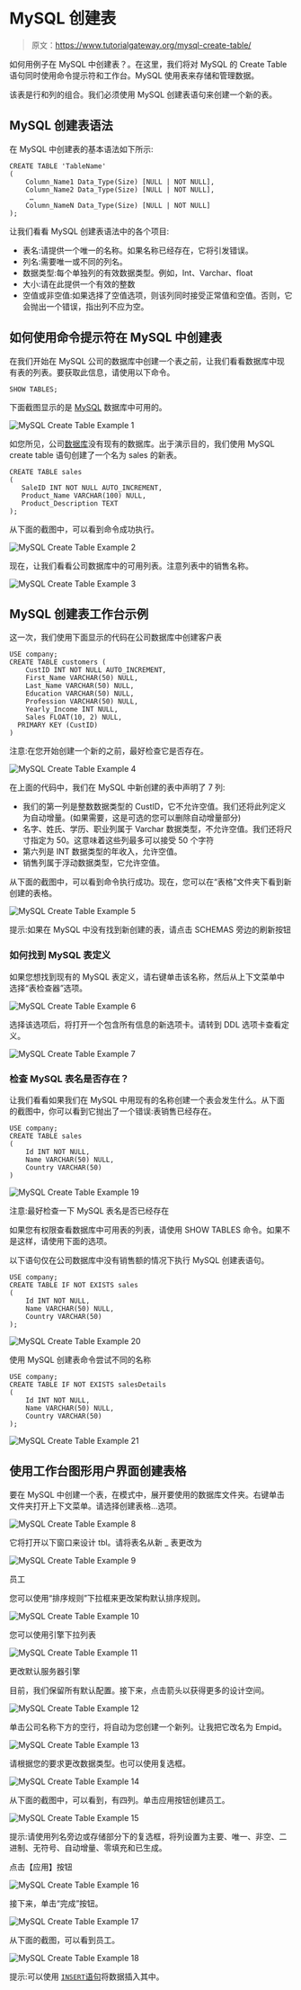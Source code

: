 # MySQL 创建表

> 原文：<https://www.tutorialgateway.org/mysql-create-table/>

如何用例子在 MySQL 中创建表？。在这里，我们将对 MySQL 的 Create Table 语句同时使用命令提示符和工作台。MySQL 使用表来存储和管理数据。

该表是行和列的组合。我们必须使用 MySQL 创建表语句来创建一个新的表。

## MySQL 创建表语法

在 MySQL 中创建表的基本语法如下所示:

```
CREATE TABLE 'TableName'
(
    Column_Name1 Data_Type(Size) [NULL | NOT NULL],
    Column_Name2 Data_Type(Size) [NULL | NOT NULL],
     …
    Column_NameN Data_Type(Size) [NULL | NOT NULL]
);
```

让我们看看 MySQL 创建表语法中的各个项目:

*   表名:请提供一个唯一的名称。如果名称已经存在，它将引发错误。
*   列名:需要唯一或不同的列名。
*   数据类型:每个单独列的有效数据类型。例如，Int、Varchar、float
*   大小:请在此提供一个有效的整数
*   空值或非空值:如果选择了空值选项，则该列同时接受正常值和空值。否则，它会抛出一个错误，指出列不应为空。

## 如何使用命令提示符在 MySQL 中创建表

在我们开始在 MySQL 公司的数据库中创建一个表之前，让我们看看数据库中现有表的列表。要获取此信息，请使用以下命令。

```
SHOW TABLES;
```

下面截图显示的是 [MySQL](https://www.tutorialgateway.org/mysql-tutorial/) 数据库中可用的。

![MySQL Create Table Example 1](img/a9bc76075af4e7eb79b6135b21b210ce.png)

如您所见，公司[数据库](https://www.tutorialgateway.org/mysql-create-database/)没有现有的数据库。出于演示目的，我们使用 MySQL create table 语句创建了一个名为 sales 的新表。

```
CREATE TABLE sales
(
   SaleID INT NOT NULL AUTO_INCREMENT,
   Product_Name VARCHAR(100) NULL,
   Product_Description TEXT
);
```

从下面的截图中，可以看到命令成功执行。

![MySQL Create Table Example 2](img/cf5911cdf1352d0ffeecd7d84217beb7.png)

现在，让我们看看公司数据库中的可用列表。注意列表中的销售名称。

![MySQL Create Table Example 3](img/bf4964e738833beb593d8e12715c1343.png)

## MySQL 创建表工作台示例

这一次，我们使用下面显示的代码在公司数据库中创建客户表

```
USE company;
CREATE TABLE customers (
    CustID INT NOT NULL AUTO_INCREMENT,
    First_Name VARCHAR(50) NULL,
    Last_Name VARCHAR(50) NULL,
    Education VARCHAR(50) NULL,
    Profession VARCHAR(50) NULL,
    Yearly_Income INT NULL,
    Sales FLOAT(10, 2) NULL,
  PRIMARY KEY (CustID)
)
```

注意:在您开始创建一个新的之前，最好检查它是否存在。

![MySQL Create Table Example 4](img/4cabc478b6bb4232d7d22dfa29089216.png)

在上面的代码中，我们在 MySQL 中新创建的表中声明了 7 列:

*   我们的第一列是整数数据类型的 CustID，它不允许空值。我们还将此列定义为自动增量。(如果需要，这是可选的您可以删除自动增量部分)
*   名字、姓氏、学历、职业列属于 Varchar 数据类型，不允许空值。我们还将尺寸指定为 50。这意味着这些列最多可以接受 50 个字符
*   第六列是 INT 数据类型的年收入，允许空值。
*   销售列属于浮动数据类型，它允许空值。

从下面的截图中，可以看到命令执行成功。现在，您可以在“表格”文件夹下看到新创建的表格。

![MySQL Create Table Example 5](img/4b20a94a742b5a4a357eb96e03a6f8b2.png)

提示:如果在 MySQL 中没有找到新创建的表，请点击 SCHEMAS 旁边的刷新按钮

### 如何找到 MySQL 表定义

如果您想找到现有的 MySQL 表定义，请右键单击该名称，然后从上下文菜单中选择“表检查器”选项。

![MySQL Create Table Example 6](img/a053acdd46c2b6b664fe9331f3da2138.png)

选择该选项后，将打开一个包含所有信息的新选项卡。请转到 DDL 选项卡查看定义。

![MySQL Create Table Example 7](img/6910420db2c7efadc9365b514f7f0137.png)

### 检查 MySQL 表名是否存在？

让我们看看如果我们在 MySQL 中用现有的名称创建一个表会发生什么。从下面的截图中，你可以看到它抛出了一个错误:表销售已经存在。

```
USE company;
CREATE TABLE sales
(
    Id INT NOT NULL,
    Name VARCHAR(50) NULL,
    Country VARCHAR(50)    
)
```

![MySQL Create Table Example 19](img/85e02cfff1d74482c57989617ba2464f.png)

注意:最好检查一下 MySQL 表名是否已经存在

如果您有权限查看数据库中可用表的列表，请使用 SHOW TABLES 命令。如果不是这样，请使用下面的选项。

以下语句仅在公司数据库中没有销售额的情况下执行 MySQL 创建表语句。

```
USE company;
CREATE TABLE IF NOT EXISTS sales
(
    Id INT NOT NULL,
    Name VARCHAR(50) NULL,
    Country VARCHAR(50)    
);
```

![MySQL Create Table Example 20](img/9ecb9dcf2af22790867a25177e9c0dc6.png)

使用 MySQL 创建表命令尝试不同的名称

```
USE company;
CREATE TABLE IF NOT EXISTS salesDetails
(
	Id INT NOT NULL,
    Name VARCHAR(50) NULL,
    Country VARCHAR(50)    
);
```

![MySQL Create Table Example 21](img/1ea338d7cb258a556e9fc07a4ce0c3f5.png)

## 使用工作台图形用户界面创建表格

要在 MySQL 中创建一个表，在模式中，展开要使用的数据库文件夹。右键单击文件夹打开上下文菜单。请选择创建表格…选项。

![MySQL Create Table Example 8](img/429d98d53dd72976a53676b6b03cb2c2.png)

它将打开以下窗口来设计 tbl。请将表名从新 _ 表更改为

![MySQL Create Table Example 9](img/a88ae566707e099d47d64eb192edbbd2.png)

员工

您可以使用“排序规则”下拉框来更改架构默认排序规则。

![MySQL Create Table Example 10](img/26f5812ec18db89b391b9e4f857fba62.png)

您可以使用引擎下拉列表

![MySQL Create Table Example 11](img/3cb7f7024798fbac2d84a935f52b7d61.png)

更改默认服务器引擎

目前，我们保留所有默认配置。接下来，点击箭头以获得更多的设计空间。

![MySQL Create Table Example 12](img/7e18f970f296049b42b8b4b4db46c880.png)

单击公司名称下方的空行，将自动为您创建一个新列。让我把它改名为 Empid。

![MySQL Create Table Example 13](img/010a11281c602de1c5307ec39ad13557.png)

请根据您的要求更改数据类型。也可以使用复选框。

![MySQL Create Table Example 14](img/ddbc9ca89be74f19535cdf1ef5eab289.png)

从下面的截图中，可以看到，有四列。单击应用按钮创建员工。

![MySQL Create Table Example 15](img/adc250f7f4714fae9134d6584a158130.png)

提示:请使用列名旁边或存储部分下的复选框，将列设置为主要、唯一、非空、二进制、无符号、自动增量、零填充和已生成。

点击【应用】按钮

![MySQL Create Table Example 16](img/03fa703d4628168ad82b0773c3fbe72d.png)

接下来，单击“完成”按钮。

![MySQL Create Table Example 17](img/35f55606c6edaf10ff1fc7abfbd583dd.png)

从下面的截图，可以看到员工。

![MySQL Create Table Example 18](img/91eb9e49c58eadce9d8f4936522a5400.png)

提示:可以使用 [`INSERT`语句](https://www.tutorialgateway.org/mysql-insert-statement/)将数据插入其中。